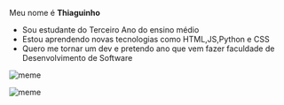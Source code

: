 Meu nome é **Thiaguinho**
- Sou estudante do Terceiro Ano do ensino médio
- Estou aprendendo novas tecnologias como HTML,JS,Python e CSS
- Quero me tornar um dev e pretendo ano que vem fazer faculdade de Desenvolvimento de Software

 ![meme](https://media.tenor.com/q9s_XmoedE8AAAAi/piske-usagi.gif)

 ![meme](https://media1.tenor.com/m/KkerOljBwakAAAAd/computer-nerd.gif)
